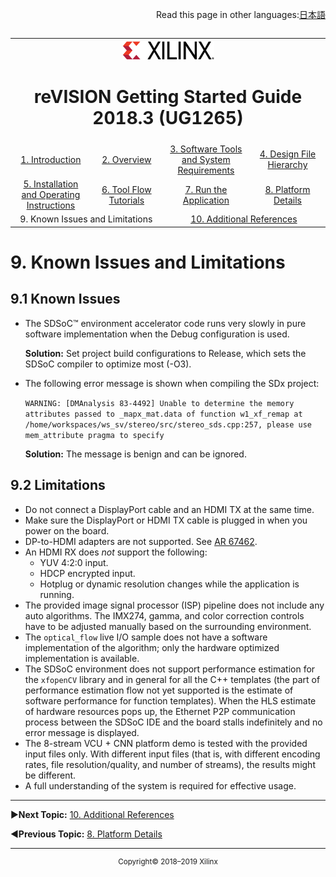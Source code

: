 ﻿<p align="right">
            Read this page in other languages:<a href="../docs-jp/Docs/known-issues-limitations.md">日本語</a>    <table style="width:100%"><table style="width:100%">
  <tr>

<th width="100%" colspan="6"><img src="https://github.com/Xilinx/Image-Collateral/blob/main/xilinx-logo.png?raw=true" width="30%"/><h1>reVISION Getting Started Guide 2018.3 (UG1265)</h1>
</th>

  </tr>
  <tr>
    <td width="17%" align="center"><a href="../README.md">1. Introduction</a></td>
    <td width="16%" align="center"><a href="overview.md">2. Overview</a></td>
    <td width="17%" align="center"><a href="software-tools-system-requirements.md">3. Software Tools and System Requirements</a></td>
    <td width="17%" align="center"><a href="design-file-hierarchy.md">4. Design File Hierarchy</a></td>
</tr>
<tr>
    <td width="17%" align="center"><a href="operating-instructions.md">5. Installation and Operating Instructions</a></td>
    <td width="16%" align="center"><a href="tool-flow-tutorials.md">6. Tool Flow Tutorials</a></td>
    <td width="17%" align="center"><a href="run-application.md">7. Run the Application</a></td>
    <td width="17%" align="center"><a href="platform-details.md">8. Platform Details</a></td>    
  </tr>
<tr>
    <td width="17%" align="center" colspan="2">9. Known Issues and Limitations</td>
    <td width="16%" align="center" colspan="2"><a href="additional-references.md">10. Additional References</a></td>
</tr>
</table>

# 9. Known Issues and Limitations

## 9.1 Known Issues

* The SDSoC™ environment accelerator code runs very slowly in pure software implementation when the Debug configuration is used.

  **Solution:** Set project build configurations to Release, which sets the SDSoC compiler to optimize most (-O3).

* The following error message is shown when compiling the SDx project:

  `WARNING: [DMAnalysis 83-4492] Unable to determine the memory attributes passed to _mapx_mat.data of function w1_xf_remap at /home/workspaces/ws_sv/stereo/src/stereo_sds.cpp:257, please use mem_attribute pragma to specify`

  **Solution:** The message is benign and can be ignored.

## 9.2 Limitations

* Do not connect a DisplayPort cable and an HDMI TX at the same time.
* Make sure the DisplayPort or HDMI TX cable is plugged in when you power on the board.
* DP-to-HDMI adapters are not supported. See [AR 67462](https://www.xilinx.com/support/answers/67462.html).
* An HDMI RX does _not_ support the following:
  * YUV 4:2:0 input.
  * HDCP encrypted input.
  * Hotplug or dynamic resolution changes while the application is running.
* The provided image signal processor (ISP) pipeline does not include any auto algorithms. The IMX274, gamma, and color correction controls have to be adjusted manually based on the surrounding environment.
* The `optical_flow` live I/O sample does not have a software implementation of the algorithm; only the hardware optimized implementation is available.
* The SDSoC environment does not support performance estimation for the `xfopenCV` library and in general for all the C++ templates (the part of performance estimation flow not yet supported is the estimate of software performance for function templates). When the HLS estimate of hardware resources pops up, the Ethernet P2P communication process between the SDSoC IDE and the board stalls indefinitely and no error message is displayed.
* The 8-stream VCU + CNN platform demo is tested with the provided input files only. With different input files (that is, with different encoding rates, file resolution/quality, and number of streams), the results might be different.
* A full understanding of the system is required for effective usage.

<hr/>

:arrow_forward:**Next Topic:**  [10. Additional References](additional-references.md)

:arrow_backward:**Previous Topic:**  [8. Platform Details](platform-details.md)
<hr/>
<p align="center"><sup>Copyright&copy; 2018–2019 Xilinx</sup></p>
